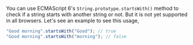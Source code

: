 
  You can use ECMAScript 6's `String.prototype.startsWith()` method to check if a string starts with another string or not. But it is not yet supported in all browsers. Let's see an example to see this usage,

  ```javascript
  "Good morning".startsWith("Good"); // true
  "Good morning".startsWith("morning"); // false
  ```
